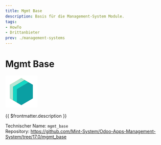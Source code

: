 ```yaml
---
title: Mgmt Base
description: Basis für die Management-System Module.
tags:
- HowTo
- Drittanbieter
prev: ./management-systems
---
```


# Mgmt Base
![icon_oms_box](attachments/icons_odoo_mint_system.png)

{{ $frontmatter.description }}

Technischer Name: `mgmt_base`\
Repository: <https://github.com/Mint-System/Odoo-Apps-Management-System/tree/17.0/mgmt_base>
